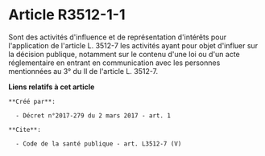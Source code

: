 # Article R3512-1-1

Sont des activités d'influence et de représentation d'intérêts pour l'application de l'article L. 3512-7 les activités ayant
pour objet d'influer sur la décision publique, notamment sur le contenu d'une loi ou d'un acte réglementaire en entrant en
communication avec les personnes mentionnées au 3° du II de l'article L. 3512-7.

**Liens relatifs à cet article**

	**Créé par**:

	  - Décret n°2017-279 du 2 mars 2017 - art. 1

	**Cite**:

	  - Code de la santé publique - art. L3512-7 (V)
